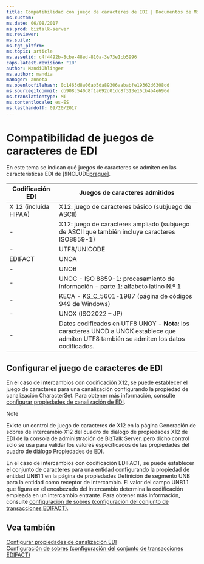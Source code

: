 ```yaml
---
title: Compatibilidad con juego de caracteres de EDI | Documentos de Microsoft
ms.custom: 
ms.date: 06/08/2017
ms.prod: biztalk-server
ms.reviewer: 
ms.suite: 
ms.tgt_pltfrm: 
ms.topic: article
ms.assetid: c4f4492b-8cbe-48ed-810a-3e73e1cb5996
caps.latest.revision: "10"
author: MandiOhlinger
ms.author: mandia
manager: anneta
ms.openlocfilehash: 0c1463d8a06ab5da89306aababfe19362d6308dd
ms.sourcegitcommit: cb908c540d8f1a692d01dc8f313e16cb4b4e696d
ms.translationtype: MT
ms.contentlocale: es-ES
ms.lasthandoff: 09/20/2017
---
```

# <a name="edi-character-set-support"></a>Compatibilidad de juegos de caracteres de EDI
En este tema se indican qué juegos de caracteres se admiten en las características EDI de [!INCLUDE[prague](../includes/prague-md.md)].  
  
|Codificación EDI|Juegos de caracteres admitidos|  
|------------------|------------------------------|  
|X 12 (incluida HIPAA)|X12: juego de caracteres básico (subjuego de ASCII)|  
|-|X12: juego de caracteres ampliado (subjuego de ASCII que también incluye caracteres ISO8859-1)|  
|-|UTF8/UNICODE|  
|EDIFACT|UNOA|  
|-|UNOB|  
|-|UNOC - ISO 8859-1: procesamiento de información - parte 1: alfabeto latino N.º 1|  
|-|KECA - KS_C_5601-1987 (página de códigos 949 de Windows)|  
|-|UNOX (ISO2022 – JP)|  
|-|Datos codificados en UTF8 UNOY - **Nota:** los caracteres UNOD a UNOK establece que admiten UTF8 también se admiten los datos codificados.|  
  
## <a name="setting-the-edi-character-set"></a>Configurar el juego de caracteres de EDI  
 En el caso de intercambios con codificación X12, se puede establecer el juego de caracteres para una canalización configurando la propiedad de canalización CharacterSet. Para obtener más información, consulte [configurar propiedades de canalización de EDI](../core/configuring-edi-pipeline-properties.md).  
  
> [!NOTE]
>  Existe un control de juego de caracteres de X12 en la página Generación de sobres de intercambio X12 del cuadro de diálogo de propiedades X12 de EDI de la consola de administración de BizTalk Server, pero dicho control solo se usa para validar los valores especificados de las propiedades del cuadro de diálogo Propiedades de EDI.  
  
 En el caso de intercambios con codificación EDIFACT, se puede establecer el conjunto de caracteres para una entidad configurando la propiedad de entidad UNB1.1 en la página de propiedades Definición de segmento UNB para la entidad como receptor de intercambio. El valor del campo UNB1.1 que figura en el encabezado del intercambio determina la codificación empleada en un intercambio entrante. Para obtener más información, consulte [configuración de sobres (configuración del conjunto de transacciones EDIFACT)](../core/configuring-envelopes-edifact-transaction-set-settings.md).  
  
## <a name="see-also"></a>Vea también  
 [Configurar propiedades de canalización EDI](../core/configuring-edi-pipeline-properties.md)   
 [Configuración de sobres (configuración del conjunto de transacciones EDIFACT)](../core/configuring-envelopes-edifact-transaction-set-settings.md)